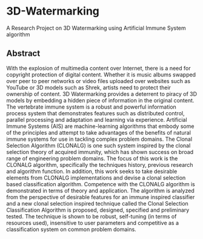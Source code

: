 # 3D-Watermarking
A Research Project on 3D Watermarking using Artificial Immune System algorithm

## Abstract
With the explosion of multimedia content over Internet, there is a need for copyright protection of digital content. Whether it is music albums swapped over peer to peer networks or video files uploaded over websites such as YouTube or 3D models such as Shrek, artists need to protect their ownership of content. 3D Watermarking provides a deterrent to piracy of 3D models by embedding a hidden piece of information in the original content.
The vertebrate immune system is a robust and powerful information process system that demonstrates features such as distributed control, parallel processing and adaptation and learning via experience. Artificial Immune Systems (AIS) are machine-learning algorithms that embody some of the principles and attempt to take advantages of the benefits of natural immune systems for use in tackling complex problem domains. The Clonal Selection Algorithm (CLONALG) is one such system inspired by the clonal selection theory of acquired immunity, which has shown success on broad range of engineering problem domains. The focus of this work is the CLONALG algorithm, specifically the techniques history, previous research and algorithm function. In addition, this work seeks to take desirable elements from CLONALG implementations and devise a clonal selection based classification algorithm. Competence with the CLONALG algorithm is demonstrated in terms of theory and application. The algorithm is analyzed from the perspective of desirable features for an immune inspired classifier and a new clonal selection inspired technique called the Clonal Selection Classification Algorithm is proposed, designed, specified and preliminary tested. The technique is shown to be robust, self-tuning (in terms of resources used), insensitive to user parameters and competitive as a classification system on common problem domains.

